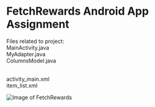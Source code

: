 # FetchRewards Android App Assignment
 Files related to project: <br>
 MainActivity.java <br>
 MyAdapter.java <br>
 ColumnsModel.java <br> <br>
 
 activity_main.xml <br>
 item_list.xml <br>
 
![Image of FetchRewards](https://imgur.com/Tp3rwsY.png)

